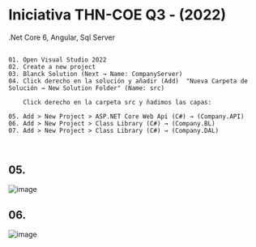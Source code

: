# Iniciativa THN-COE Q3 - (2022)
.Net Core 6, Angular, Sql Server

## 

```
01. Open Visual Studio 2022
02. Create a new project
03. Blanck Solution (Next → Name: CompanyServer)
04. Click derecho en la solución y añadir (Add)  "Nueva Carpeta de Solución → New Solution Folder" (Name: src)

    Click derecho en la carpeta src y ñadimos las capas:

05. Add > New Project > ASP.NET Core Web Api (C#) → (Company.API)
06. Add > New Project > Class Library (C#) → (Company.BL)
07. Add > New Project > Class Library (C#) → (Company.DAL)



```



## 05.

![image](https://user-images.githubusercontent.com/23192401/181151719-c600f5ce-3e7e-4a60-9140-dd50f071c9c1.png)

## 06.

![image](https://user-images.githubusercontent.com/23192401/181152381-8c136387-835c-4ba7-8d9b-14155acdf1ad.png)


```

```

##

```

```
##

```

```
##

```

```
##

```

```
